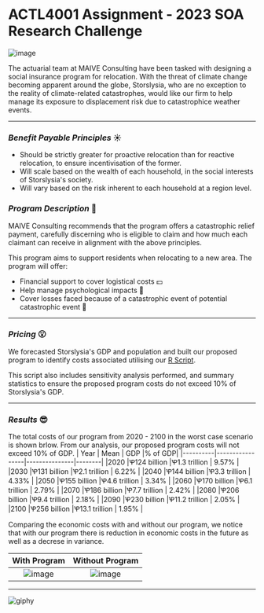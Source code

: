 # ACTL4001 Assignment - 2023 SOA Research Challenge

![image](https://user-images.githubusercontent.com/113440610/229755925-c567265f-9d0b-4fc0-908f-5311ab7433b9.png)

The actuarial team at MAIVE Consulting have been tasked with designing a social insurance program for relocation. With the threat of climate change becoming apparent around the globe, Storslysia, who are no exception to the reality of climate-related catastrophes, would like our firm to help manage its exposure to displacement risk due to catastrophice weather events. 

----------------------------------------------

### ***Benefit Payable Principles*** :sunny:
* Should be strictly greater for proactive relocation than for reactive relocation, to ensure incentivisation of the former. 
* Will scale based on the wealth of each household, in the social interests of Storslysia's society.
* Will vary based on the risk inherent to each household at a region level.

### ***Program Description*** :rocket:
MAIVE Consulting recommends that the program offers a catastrophic relief payment, carefully discerning who is eligible to claim and how much each claimant can receive in alignment with the above principles. 

This program aims to support residents when relocating to a new area. The program will offer: 
* Financial support to cover logistical costs :dollar:
* Help manage psychological impacts 🌝
* Cover losses faced because of a catastrophic event of potential catastrophic event :stars:

--------------------------------------------

### ***Pricing*** 😮
We forecasted Storslysia's GDP and population and built our proposed program to identify costs associated utilising our [R Script](https://github.com/emilyzhou123/ACTL4001_/blob/main/ACTL4001%20Master%20Script.R).

This script also includes sensitivity analysis performed, and summary statistics to ensure the proposed program costs do not exceed 10% of Storslysia's GDP. 

-----------------------------------------------

### ***Results*** 😎
The total costs of our program from 2020 - 2100 in the worst case scenario is shown brlow. From our analysis, our proposed program costs will not exceed 10% of GDP.
| Year     |	Mean	           | GDP           |% of GDP|
|----------|-----------------|---------------|--------|
|2020	     |Ꝕ124 billion    |Ꝕ1.3 trillion  | 9.57%  | 
|2030	     |Ꝕ131 billion    |Ꝕ2.1 trillion  | 6.22%  |
|2040	     |Ꝕ144 billion    |Ꝕ3.3 trillion  | 4.33%  |
|2050	     |Ꝕ155 billion    |Ꝕ4.6 trillion  | 3.34%  |
|2060	     |Ꝕ170 billion    |Ꝕ6.1 trillion  | 2.79%  |
|2070	     |Ꝕ186 billion    |Ꝕ7.7 trillion  | 2.42%  |
|2080	     |Ꝕ206 billion    |Ꝕ9.4 trillion  | 2.18%  |
|2090	     |Ꝕ230 billion    |Ꝕ11.2 trillion | 2.05%  |
|2100	     |Ꝕ256 billion    |Ꝕ13.1 trillion | 1.95%  |

Comparing the economic costs with and without our program, we notice that with our program there is reduction in economic costs in the future as well as a decrese in variance. 

With Program                   | Without Program
:-----------------------------:|:-----------------------------:
![image](https://user-images.githubusercontent.com/113440610/229763855-fbf4e5ae-9f82-4626-9acd-d33850ac57f6.png)|![image](https://user-images.githubusercontent.com/113440610/229764395-98ef8259-a2e3-456e-8b3b-5b7e7af95167.png)

-----------------------------------------------

![giphy](https://user-images.githubusercontent.com/113440610/229765593-73ada8b7-5573-423a-9239-31cf87defbf3.gif)

